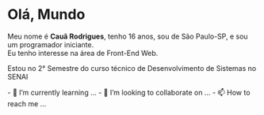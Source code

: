 <h1>Olá, Mundo</h1>
<p>Meu nome é <b>Cauã Rodrigues</b>, tenho 16 anos, sou de São Paulo-SP, e sou um programador iniciante.<br>Eu tenho interesse na área de Front-End Web.</p>
<p>Estou no 2° Semestre do curso técnico de Desenvolvimento de Sistemas no SENAI</p>
- 🌱 I’m currently learning ...
- 💞️ I’m looking to collaborate on ...
- 📫 How to reach me ...

<!---
CauaRodrigues/CauaRodrigues is a ✨ special ✨ repository because its `README.md` (this file) appears on your GitHub profile.
You can click the Preview link to take a look at your changes.
--->
